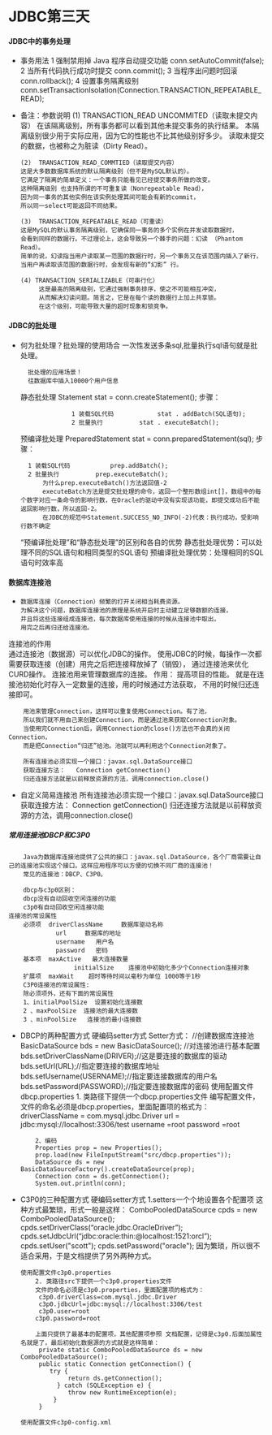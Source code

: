 # JDBC第三天
#### JDBC中的事务处理
-	事务用法
  1 强制禁用掉 Java 程序自动提交功能 conn.setAutoCommit(false);
  2 当所有代码执行成功时提交 conn.commit();
  3 当程序出问题时回滚 conn.rollback();
  4 设置事务隔离级别
  conn.setTransactionIsolation(Connection.TRANSACTION_REPEATABLE_READ);
- 备注：参数说明
      (1)  TRANSACTION_READ UNCOMMITED（读取未提交内容）
      在该隔离级别，所有事务都可以看到其他未提交事务的执行结果。
      本隔离级别很少用于实际应用，因为它的性能也不比其他级别好多少。
      读取未提交的数据，也被称之为脏读（Dirty Read）。

      (2)  TRANSACTION_READ_COMMTIED（读取提交内容）
      这是大多数数据库系统的默认隔离级别（但不是MySQL默认的）。
      它满足了隔离的简单定义：一个事务只能看见已经提交事务所做的改变。
      这种隔离级别 也支持所谓的不可重复读（Nonrepeatable Read），
      因为同一事务的其他实例在该实例处理其间可能会有新的commit，
      所以同一select可能返回不同结果。

      (3)  TRANSACTION_REPEATABLE_READ（可重读）
      这是MySQL的默认事务隔离级别，它确保同一事务的多个实例在并发读取数据时，
      会看到同样的数据行。不过理论上，这会导致另一个棘手的问题：幻读 （Phantom Read）。
      简单的说，幻读指当用户读取某一范围的数据行时，另一个事务又在该范围内插入了新行，
      当用户再读取该范围的数据行时，会发现有新的“幻影” 行。

      (4) TRANSACTION_SERIALIZABLE（可串行化）
           这是最高的隔离级别，它通过强制事务排序，使之不可能相互冲突，
           从而解决幻读问题。简言之，它是在每个读的数据行上加上共享锁。
           在这个级别，可能导致大量的超时现象和锁竞争。
#### JDBC的批处理
- 何为批处理？批处理的使用场合
		一次性发送多条sql,批量执行sql语句就是批处理。

		批处理的应用场景！
		往数据库中插入10000个用户信息
	静态批处理
		 Statement stat = conn.createStatement();
			步骤：

					1 装载SQL代码			 stat . addBatch(SQL语句);
					2 批量执行			stat . executeBatch();
	预编译批处理
		PreparedStatement stat = conn.preparedStatement(sql);
		步骤：

		1 装载SQL代码			prep.addBatch();
		2 批量执行			prep.executeBatch();
			为什么prep.executeBatch()方法返回值-2
			executeBatch方法是提交批处理的命令，返回一个整形数组int[]，数组中的每个数字对应一条命令的影响行数，在Oracle的驱动中没有实现该功能，即提交成功后不能返回影响行数，所以返回-2。
			在JDBC的规范中Statement.SUCCESS_NO_INFO(-2)代表：执行成功，受影响行数不确定
	“预编译批处理”和“静态批处理”的区别和各自的优势
		静态批处理优势：可以处理不同的SQL语句和相同类型的SQL语句
	预编译批处理优势：处理相同的SQL语句时效率高
#### 数据库连接池
  -		数据库连接（Connection）频繁的打开关闭相当耗费资源。
  		为解决这个问题，数据库连接池的原理是系统开启时主动建立足够数额的连接，
  		并且将这些连接组成连接池，每次数据库使用连接的时候从连接池中取出，
  		用完之后再归还给连接池。
  连接池的作用		
  		通过连接池（数据源）可以优化JDBC的操作。
  		使用JDBC的时候，每操作一次都需要获取连接（创建）用完之后把连接释放掉了（销毁），
  		通过连接池来优化CURD操作。
  		连接池用来管理数据库的连接。
  		作用： 提高项目的性能。
  		就是在连接池初始化时存入一定数量的连接，用的时候通过方法获取，
  		不用的时候归还连接即可。

  		用池来管理Connection，这样可以重复使用Connection。有了池，
  		所以我们就不用自己来创建Connection，而是通过池来获取Connection对象。
  		当使用完Connection后，调用Connection的close()方法也不会真的关闭Connection，
  		而是把Connection“归还”给池。池就可以再利用这个Connection对象了。

  		所有连接池必须实现一个接口：javax.sql.DataSource接口
  		获取连接方法：   Connection getConnection()
  		归还连接方法就是以前释放资源的方法，调用connection.close()
-  自定义简易连接池
  		所有连接池必须实现一个接口：javax.sql.DataSource接口
  		获取连接方法：   Connection getConnection()
  		归还连接方法就是以前释放资源的方法，调用connection.close()

##### 常用连接池DBCP和C3P0
		Java为数据库连接池提供了公共的接口：javax.sql.DataSource，各个厂商需要让自己的连接池实现这个接口。这样应用程序可以方便的切换不同厂商的连接池！
		常见的连接池：DBCP、C3P0。

		dbcp与c3p0区别：
		dbcp没有自动回收空闲连接的功能
		c3p0有自动回收空闲连接功能
	连接池的常设属性
		必须项	 driverClassName	 数据库驱动名称
			     url	 数据库的地址
			     username	用户名
			     password	密码
		基本项	 maxActive	 最大连接数量
					  initialSize	 连接池中初始化多少个Connection连接对象
		扩展项	 maxWait	超时等待时间以毫秒为单位 1000等于1秒
		C3P0连接池的常设属性:
		除必须项外，还有下面的常设属性
		1、initialPoolSize  设置初始化连接数
		2 、maxPoolSize  连接池的最大连接数  
		3 、minPoolSize   连接池的最小连接数
-	DBCP的两种配置方式
		硬编码setter方式
			Setter方式：
			//创建数据库连接池
			BasicDataSource bds = new BasicDataSource();
			//对连接池进行基本配置
			bds.setDriverClassName(DRIVER);//这是要连接的数据库的驱动
			bds.setUrl(URL);//指定要连接的数据库地址
			bds.setUsername(USERNAME);//指定要连接数据库的用户名
			bds.setPassword(PASSWORD);//指定要连接数据库的密码
		使用配置文件dbcp.properties
			1. 类路径下提供一个dbcp.properties文件
			编写配置文件，文件的命名必须是dbcp.properties，里面配置项的格式为：
			driverClassName = com.mysql.jdbc.Driver
			url = jdbc:mysql://localhost:3306/test
			username =root
			password =root

			2、编码
			Properties prop = new Properties();
			prop.load(new FileInputStream("src/dbcp.properties"));
			DataSource ds = new BasicDataSourceFactory().createDataSource(prop);
			Connection conn = ds.getConnection();
			System.out.println(conn);
-	C3P0的三种配置方式
		硬编码setter方式
			1.setters一个个地设置各个配置项
			这种方式最繁琐，形式一般是这样：
			ComboPooledDataSource cpds = new ComboPooledDataSource();
			cpds.setDriverClass(“oracle.jdbc.OracleDriver”);
			cpds.setJdbcUrl(“jdbc:oracle:thin:@localhost:1521:orcl”);
			cpds.setUser("scott");
			cpds.setPassword("oracle");
			因为繁琐，所以很不适合采用，于是文档提供了另外两种方式。

		使用配置文件c3p0.properties
			2. 类路径src下提供一个c3p0.properties文件
			文件的命名必须是c3p0.properties，里面配置项的格式为：
			 c3p0.driverClass=com.mysql.jdbc.Driver
			 c3p0.jdbcUrl=jdbc:mysql://localhost:3306/test
			 c3p0.user=root
			c3p0.password=root

			上面只提供了最基本的配置项，其他配置项参照 文档配置，记得是c3p0.后面加属性名就是了，最后初始化数据源的方式就是这样简单：
			 private static ComboPooledDataSource ds = new ComboPooledDataSource(); 				 
			 public static Connection getConnection() {
				try {
					 return ds.getConnection();
				  } catch (SQLException e) {
					 throw new RuntimeException(e);
				 }
			 }

		使用配置文件c3p0-config.xml

